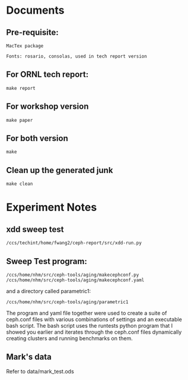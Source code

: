 

# Documents

## Pre-requisite:

    MacTex package
    
    Fonts: rosario, consolas, used in tech report version

## For ORNL tech report: 

    make report


## For workshop version

    make paper


## For both version

    make

## Clean up the generated junk

    make clean


# Experiment Notes

## xdd sweep test

    /ccs/techint/home/fwang2/ceph-report/src/xdd-run.py




## Sweep Test program:

    /ccs/home/nhm/src/ceph-tools/aging/makecephconf.py
    /ccs/home/nhm/src/ceph-tools/aging/makecephconf.yaml

and a directory called parametric1:

    /ccs/home/nhm/src/ceph-tools/aging/parametric1

The program and yaml file together were used to create a suite of 
ceph.conf files with various combinations of settings and an executable 
bash script.  The bash script uses the runtests python program that I 
showed you earlier and iterates through the ceph.conf files dynamically 
creating clusters and running benchmarks on them.

## Mark's data


Refer to  data/mark_test.ods

